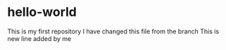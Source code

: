 # hello-world
This is my first repository
I have changed this file from the branch
This is new line added by me
